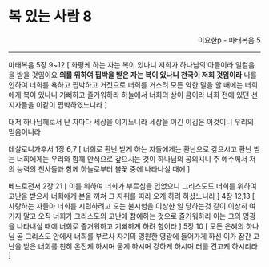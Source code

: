 # 복 있는 사람 8
<p align="right">이요한p - 마태복음 5</p>

----

마태복음 5장 9~12 [
화평케 하는 자는 복이 있나니 저희가 하나님의 아들이라 일컬음을 받을 것임이요
**의를 위하여 핍박을 받은 자는 복이 있나니 천국이 저희 것임이라**
나를 인하여 너희를 욕하고 핍박하고 거짓으로 너희를 거스려 모든 악한 말을 할 때에는 너희에게 복이 있나니
기뻐하고 즐거워하라 하늘에서 너희의 상이 큼이라 너희 전에 있던 선지자들을 이같이 핍박하였느니라
]

대저 하나님께로서 난 자마다 세상을 이기느니라 세상을 이긴 이김은 이것이니 우리의 믿음이니라

데살로니가후서 1장 6,7 [
너희로 환난 받게 하는 자들에게는 환난으로 갚으시고
환난 받는 너희에게는 우리와 함께 안식으로 갚으시는 것이 하나님의 공의시니 주 예수께서 저의 능력의 천사들과 함께 하늘로부터 불꽃 중에 나타나실 때에
]

베드로전서 2장 21 [
이를 위하여 너희가 부르심을 입었으니 그리스도도 너희를 위하여 고난을 받으사 너희에게 본을 끼쳐 그 자취를 따라 오게 하려 하셨느니라
]
4장 12,13 [
사랑하는 자들아 너희를 시련하려고 오는 불시험을 이상한 일 당하는것 같이 이상히 여기지 말고
오직 너희가 그리스도의 고난에 참예하는 것으로 즐거워하라 이는 그의 영광을 나타내실 때에 너희로 즐거워하고 기뻐하게 하려 함이라
]
5장 10 [
모든 은혜의 하나님 곧 그리스도 안에서 너희를 부르사 자기의 영원한 영광에 들어가게 하신 이가 잠간 고난을 받은 너희를 친히 온전케 하시며 굳게 하시며 강하게 하시며 터를 견고케 하시리라
]